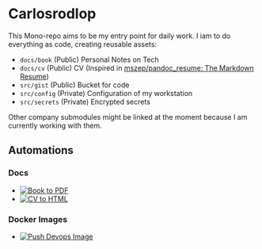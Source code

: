 # Carlosrodlop

This Mono-repo aims to be my entry point for daily work. I iam to do everything as code, creating reusable assets:

* `docs/book` (Public) Personal Notes on Tech
* `docs/cv` (Public) CV (Inspired in [mszep/pandoc\_resume: The Markdown Resume](https://github.com/mszep/pandoc_resume))
* `src/gist` (Public) Bucket for code
* `src/config` (Private) Configuration of my workstation
* `src/secrets` (Private) Encrypted secrets

Other company submodules might be linked at the moment because I am currently working with them.

## Automations

### Docs

* [![Book to PDF](https://github.com/carlosrodlop/carlosrodlop/actions/workflows/book-to-pdf.yml/badge.svg)](https://github.com/carlosrodlop/carlosrodlop/actions/workflows/book-to-pdf.yml)
* [![CV to HTML](https://github.com/carlosrodlop/carlosrodlop/actions/workflows/cv-to-html.yaml/badge.svg)](https://github.com/carlosrodlop/carlosrodlop/actions/workflows/cv-to-html.yaml)

### Docker Images

* [![Push Devops Image](https://github.com/carlosrodlop/carlosrodlop/actions/workflows/docker-buildAndPush-devops.yml/badge.svg)](https://github.com/carlosrodlop/carlosrodlop/actions/workflows/docker-buildAndPush-devops.yml)
